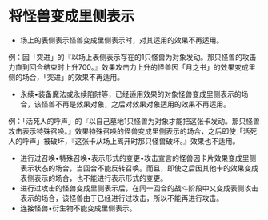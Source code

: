 # 将怪兽变成里侧表示

* 场上的表侧表示怪兽变成里侧表示时，对其适用的效果不再适用。

例：因「突进」的『以场上表侧表示存在的1只怪兽为对象发动。那只怪兽的攻击力直到回合结束时上升700。』效果攻击力上升的怪兽因「月之书」的效果变成里侧的场合，「突进」的效果不再适用。

* 永续•装备魔法或永续陷阱等，已经适用效果的对象怪兽变成里侧表示的场合，该怪兽不再是效果对象，之后对效果对象适用的效果不再适用。

例：「活死人的呼声」的『以自己墓地1只怪兽为对象才能把这张卡发动。那只怪兽攻击表示特殊召唤。』效果特殊召唤的怪兽变成里侧表示的场合，之后即使「活死人的呼声」被破坏，『这张卡从场上离开时那只怪兽破坏。』效果也不适用。

* 进行过召唤•特殊召唤•表示形式的变更•攻击宣言的怪兽因卡片效果变成里侧表示状态的场合，当回合不能反转召唤。而且，即使之后因其他卡的效果变成表侧表示的场合，也不能进行表示形式的变更。
* 进行过攻击的怪兽变成里侧表示后，在同一回合的战斗阶段中又变成表侧攻击表示的场合，该怪兽由于已经进行过攻击，所以不能再进行攻击。
* 连接怪兽•衍生物不能变成里侧表示。

